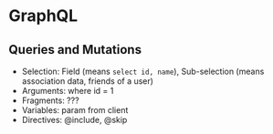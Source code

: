 # GraphQL

## Queries and Mutations

- Selection: Field (means `select id, name`), Sub-selection (means association data, friends of a user)
- Arguments: where id = 1
- Fragments: ???
- Variables: param from client
- Directives: @include, @skip
